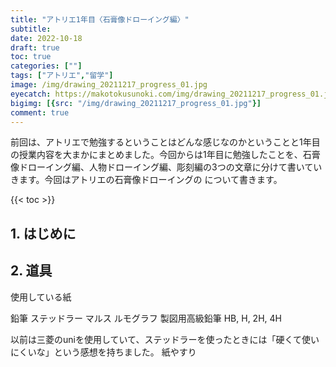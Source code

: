 ```yaml
---
title: "アトリエ1年目〈石膏像ドローイング編〉"
subtitle: 
date: 2022-10-18
draft: true
toc: true
categories: [""]
tags: ["アトリエ","留学"]
image: /img/drawing_20211217_progress_01.jpg
eyecatch: https://makotokusunoki.com/img/drawing_20211217_progress_01.jpg
bigimg: [{src: "/img/drawing_20211217_progress_01.jpg"}]
comment: true
---
```


前回は、アトリエで勉強するということはどんな感じなのかということと1年目の授業内容を大まかにまとめました。今回からは1年目に勉強したことを、石膏像ドローイング編、人物ドローイング編、彫刻編の3つの文章に分けて書いていきます。今回はアトリエの石膏像ドローイングの   について書きます。

{{< toc >}}

## 1. はじめに


## 2. 道具


使用している紙 


鉛筆 ステッドラー マルス ルモグラフ 製図用高級鉛筆
HB, H, 2H, 4H

以前は三菱のuniを使用していて、ステッドラーを使ったときには「硬くて使いにくいな」という感想を持ちました。
紙やすり
